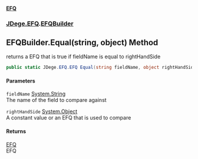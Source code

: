 #### [EFQ](index.md 'index')
### [JDege.EFQ](JDege_EFQ.md 'JDege.EFQ').[EFQBuilder](EFQBuilder.md 'JDege.EFQ.EFQBuilder')
## EFQBuilder.Equal(string, object) Method
returns a EFQ that is true if fieldName is equal to rightHandSide  
```csharp
public static JDege.EFQ.EFQ Equal(string fieldName, object rightHandSide);
```
#### Parameters
<a name='JDege_EFQ_EFQBuilder_Equal(string_object)_fieldName'></a>
`fieldName` [System.String](https://docs.microsoft.com/en-us/dotnet/api/System.String 'System.String')  
The name of the field to compare against
  
<a name='JDege_EFQ_EFQBuilder_Equal(string_object)_rightHandSide'></a>
`rightHandSide` [System.Object](https://docs.microsoft.com/en-us/dotnet/api/System.Object 'System.Object')  
A constant value or an EFQ that is used to compare
  
#### Returns
[EFQ](EFQ.md 'JDege.EFQ.EFQ')  
EFQ
